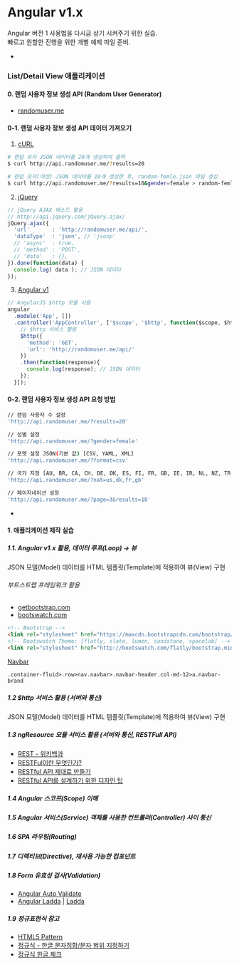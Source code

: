 # Angular v1.x

Angular 버전 1 사용법을 다시금 상기 시켜주기 위한 실습.<br>
빠르고 원할한 진행을 위한 개별 예제 파일 준비.

-

### List/Detail View 애플리케이션

#### 0. 랜덤 사용자 정보 생성 API (Random User Generator)

- [randomuser.me](http://randomuser.me)

#### 0-1. 랜덤 사용자 정보 생성 API 데이터 가져오기

1. [cURL](http://ohgyun.com/397)

```sh
# 랜덤 유저 JSON 데이터를 20개 생성하여 출력
$ curl http://api.randomuser.me/?results=20

# 랜덤 유저(여성) JSON 데이터를 10개 생성한 후, random-femle.json 파일 생성
$ curl http://api.randomuser.me/?results=10&gender=female > random-femle.json
```

2. [jQuery](https://randomuser.me/documentation#howto)

```js
// jQuery AJAX 메소드 활용
// http://api.jquery.com/jQuery.ajax/
jQuery.ajax({
  'url'       : 'http://randomuser.me/api/',
  'dataType'  : 'json', // 'jsonp'
  // 'async'  : true,
  // 'method' : 'POST',
  // 'data'   : {},
}).done(function(data) {
  console.log( data ); // JSON 데이터
});
```

3. [Angular v1](https://docs.angularjs.org/api/ng/service/$http)

```js
// AngularJS $http 모듈 사용
angular
  .module('App', [])
  .controller('AppController', ['$scope', '$http', function($scope, $http){
    // $http 서비스 활용
    $http({
      'method': 'GET',
      'url': 'http://randomuser.me/api/'
    })
    .then(function(response){
      console.log(response); // JSON 데이터
    });
  }]);
```

#### 0-2. 랜덤 사용자 정보 생성 API 요청 방법

```sh
// 랜덤 사용자 수 설정
'http://api.randomuser.me/?results=20'

// 성별 설정
'http://api.randomuser.me/?gender=female'

// 포멧 설정 JSON(기본 값) [CSV, YAML, XML]
'http://api.randomuser.me/?format=csv'

// 국가 지정 [AU, BR, CA, CH, DE, DK, ES, FI, FR, GB, IE, IR, NL, NZ, TR, US]
'http://api.randomuser.me/?nat=us,dk,fr,gb'

// 페이지네이션 설정
'http://api.randomuser.me/?page=3&results=10'
```

<!-- ---------------------------------------------------------------------------------------------------- -->

-

#### 1. 애플리케이션 제작 실습

##### 1.1. Angular v1.x 활용, 데이터 루프(Loop) → 뷰

JSON 모델(Model) 데이터를 HTML 템플릿(Template)에 적용하여 뷰(View) 구현

###### 부트스트랩 프레임워크 활용

- [getbootstrap.com](http://getbootstrap.com/)
- [bootswatch.com](http://bootswatch.com/)

```html
<!-- Bootstrap -->
<link rel="stylesheet" href="https://maxcdn.bootstrapcdn.com/bootstrap/3.3.7/css/bootstrap.min.css">
<!-- Bootswatch Theme: [flatly, slate, lumen, sandstone, spacelab] -->
<link rel="stylesheet" href="http://bootswatch.com/flatly/bootstrap.min.css">
```

[Navbar](http://getbootstrap.com/components/#navbar)

```emmet
.container-fluid>.row>nav.navbar>.navbar-header.col-md-12>a.navbar-brand
```

##### 1.2 $http 서비스 활용 (서버와 통신)

JSON 모델(Model) 데이터를 HTML 템플릿(Template)에 적용하여 뷰(View) 구현

##### 1.3 ngResource 모듈 서비스 활용 (서버와 통신, RESTFull API)

- [REST - 위키백과](https://ko.wikipedia.org/wiki/REST)
- [RESTFul이란 무엇인가?](http://blog.remotty.com/blog/2014/01/28/lets-study-rest/)
- [RESTful API 제대로 만들기](http://www.slideshare.net/ssuser7887b3/restful-api)
- [RESTful API를 설계하기 위한 디자인 팁](https://spoqa.github.io/2013/06/11/more-restful-interface.html)

##### 1.4 Angular 스코프(Scope) 이해

##### 1.5 Angular 서비스(Service) 객체를 사용한 컨트롤러(Controller) 사이 통신

##### 1.6 SPA 라우팅(Routing)

##### 1.7 디렉티브(Directive), 재사용 가능한 컴포넌트

##### 1.8 Form 유효성 검사(Validation)

- [Angular Auto Validate](http://jonsamwell.github.io/angular-auto-validate/)
- [Angular Ladda](http://remotty.github.io/angular-ladda/) | [Ladda](http://lab.hakim.se/ladda/)

##### 1.9 정규표현식 참고

- [HTML5 Pattern](http://html5pattern.com/)
- [정규식 - 한글 문자집합/문자 범위 지정하기](https://sites.google.com/site/wankyuchoi/home/computer/tips/1)
- [정규식 한글 체크](http://serpiko.tistory.com/385)

